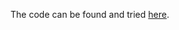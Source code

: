 The code can be found and tried [here](https://www.kaggle.com/code/lorenzoromeo/muffin-vs-chihuahua-classification).